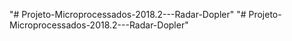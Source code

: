 "# Projeto-Microprocessados-2018.2---Radar-Dopler" 
"# Projeto-Microprocessados-2018.2---Radar-Dopler" 

